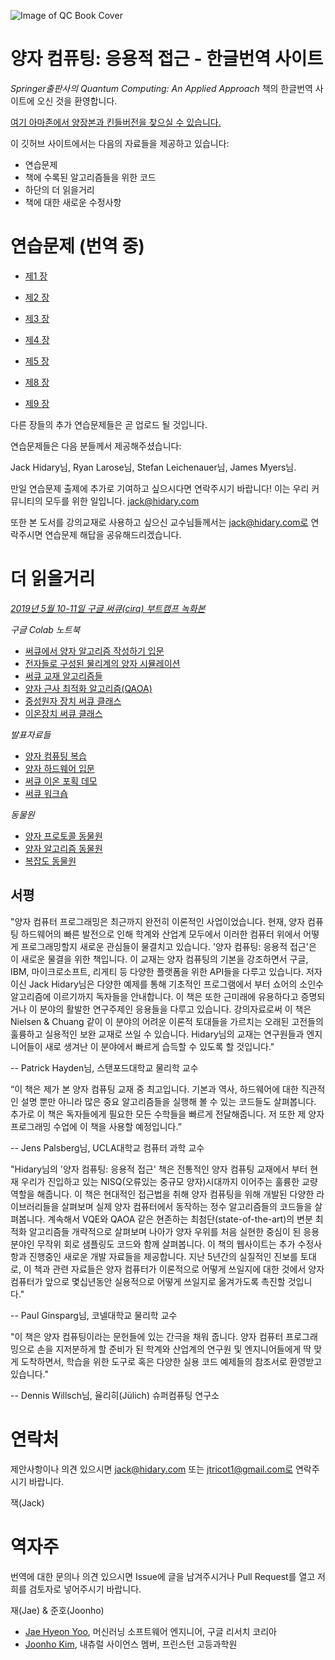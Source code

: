 ![Image of QC Book Cover](https://i.imgur.com/uqOxr86.png)

# 양자 컴퓨팅: 응용적 접근 - 한글번역 사이트

*Springer출판사의 Quantum Computing: An Applied Approach* 책의 한글번역 사이트에 오신 것을 환영합니다. 

[여기 아마존에서 양장본과 킨들버전을 찾으실 수 있습니다.](https://www.amazon.com/Quantum-Computing-Approach-Jack-Hidary-ebook/dp/B07X7NDFLZ/ref=tmm_kin_swatch_0?_encoding=UTF8&qid=&sr=)

이 깃허브 사이트에서는 다음의 자료들을 제공하고 있습니다:
  - 연습문제
  - 책에 수록된 알고리즘들을 위한 코드
  - 하단의 더 읽을거리 
  - 책에 대한 새로운 수정사항

# 연습문제 (번역 중)

* [제1 장](./chapter01/problems/chapter01.pdf)

* [제2 장](./chapter02/problems/chapter02.pdf)

* [제3 장](./chapter03/problems/chapter03.pdf)

* [제4 장](./chapter04/problems/chapter04.pdf)

* [제5 장](./chapter05/problems/chapter05.pdf)

* [제8 장](./chapter08/problems/chapter08.pdf)

* [제9 장](./chapter09/problems/chapter09.pdf)

다른 장들의 추가 연습문제들은 곧 업로드 될 것입니다.

연습문제들은 다음 분들께서 제공해주셨습니다:  

Jack Hidary님, Ryan Larose님, Stefan Leichenauer님, James Myers님.  

만일 연습문제 출제에 추가로 기여하고 싶으시다면 연락주시기 바랍니다!  이는 우리 커뮤니티의 모두를 위한 일입니다.  jack@hidary.com 

또한 본 도서를 강의교재로 사용하고 싶으신 교수님들께서는 jack@hidary.com로 연락주시면 연습문제 해답을 공유해드리겠습니다. 

# 더 읽을거리

*[2019년 5월 10-11일 구글 써큐(cirq) 부트캠프 녹화본](https://drive.google.com/corp/drive/folders/18cCJ_AJ-YeCmK0XwD3QbC1ppdUe99ykc)*

*구글 Colab 노트북*

* [써큐에서 양자 알고리즘 작성하기 입문](https://colab.research.google.com/drive/1mrDPc0HSBxgD_-wwif_gUGriM3VTNYoy#forceEdit=true&offline=true&sandboxMode=true)
* [전자들로 구성된 물리계의 양자 시뮬레이션](https://colab.research.google.com/drive/1-oQy0FTtio0P7wUCc3ge7PXlk7aWSAdM)
* [써큐 교재 알고리즘들](https://colab.research.google.com/drive/1X0H39CWQzx2uO9UGiokdseWsxt6ckxOw)
* [양자 근사 최적화 알고리즘(QAOA)](https://colab.research.google.com/drive/1caKw0lZ3ovdxKVQ4QxkSKgTRlQ7DxLJZ)
* [중성원자 장치 써큐 클래스](https://colab.research.google.com/drive/1pO5JrX_ieW8KAxHIqWG_viZSE_F7LDCz)
* [이온장치 써큐 클래스](https://colab.research.google.com/drive/1p_SLX83UzudhHLeZ6UXx_GAp67ElxMXW)

*발표자료들*

* [양자 컴퓨팅 복습](https://drive.google.com/file/d/1JPk_Isr3BzM7t1EZGW0jon2k-78Hn_W5/view?usp=sharing)
* [양자 하드웨어 입문](https://drive.google.com/file/d/1WSwXU_PVArN32tufvBIz2wp7kK2NPMbj/view?usp=sharing)
* [써큐 이온 포획 데모](https://drive.google.com/file/d/1Bl2VxY9_W1SQ2yp3HasKGz3ielDTSvFO/view?usp=sharing)
* [써큐 워크숍](https://drive.google.com/file/d/10CD0j-RFUV5S7sO6x2fOKauYvBqurzt7/view?usp=sharing)

*동물원*
* [양자 프로토콜 동물원](https://wiki.veriqloud.fr) 
* [양자 알고리즘 동물원](http://quantumalgorithmzoo.org/)
* [복잡도 동물원](https://complexityzoo.uwaterloo.ca/Complexity_Zoo)

## 서평

"양자 컴퓨터 프로그래밍은 최근까지 완전히 이론적인 사업이었습니다.
현재, 양자 컴퓨팅 하드웨어의 빠른 발전으로 인해 학계와 산업계 모두에서
이러한 컴퓨터 위에서 어떻게 프로그래밍할지 새로운 관심들이 물결치고 있습니다.
'양자 컴퓨팅: 응용적 접근'은 이 새로운 물결을 위한 책입니다.
이 교재는 양자 컴퓨팅의 기본을 강조하면서 구글, IBM, 마이크로소프트, 리게티 등 다양한 플랫폼을
위한 API들을 다루고 있습니다. 저자이신 Jack Hidary님은 다양한 예제를 통해 기초적인 프로그램에서
부터 쇼어의 소인수 알고리즘에 이르기까지 독자들을 안내합니다.
이 책은 또한 근미래에 유용하다고 증명되거나 이 분야의 활발한 연구주제인 응용들을 다루고 있습니다. 
강의자료로써 이 책은 Nielsen & Chuang 같이 이 분야의 어려운 이론적 토대들을 가르치는 
오래된 고전들의 훌륭하고 실용적인 보완 교재로 쓰일 수 있습니다.
Hidary님의 교재는 연구원들과 엔지니어들이 새로 생겨난 이 분야에서 빠르게 습득할 수 있도록
할 것입니다."

-- Patrick Hayden님, 스탠포드대학교 물리학 교수


“이 책은 제가 본 양자 컴퓨팅 교재 중 최고입니다. 기본과 역사, 하드웨어에 대한
직관적인 설명 뿐만 아니라 많은 중요 알고리즘들을 실행해 볼 수 있는 코드들도 살펴봅니다.
추가로 이 책은 독자들에게 필요한 모든 수학들을 빠르게 전달해줍니다.
저 또한 제 양자 프로그래밍 수업에 이 책을 사용할 예정입니다.”
 
-- Jens Palsberg님, UCLA대학교 컴퓨터 과학 교수


"Hidary님의 '양자 컴퓨팅: 응용적 접근' 책은 전통적인 양자 컴퓨팅 교재에서 부터
현재 우리가 진입하고 있는 NISQ(오류있는 중규모 양자)시대까지 이어주는 훌륭한
교량역할을 해줍니다. 이 책은 현대적인 접근법을 취해 양자 컴퓨팅을 위해 개발된 
다양한 라이브러리들을 살펴보며 실제 양자 컴퓨터에서 동작하는
정수 알고리즘들의 코드들을 살펴봅니다. 
계속해서 VQE와 QAOA 같은 현존하는 최첨단(state-of-the-art)의 변분 최적화 알고리즘들
개략적으로 살펴보며 나아가 양자 우위를 처음 실현한 중심이 된 응용 분야인
무작위 회로 샘플링도 코드와 함께 살펴봅니다.
이 책의 웹사이트는 추가 수정사항과 진행중인 새로운 개발 자료들을 제공합니다.
지난 5년간의 실질적인 진보를 토대로, 이 책과 관련 자료들은 
양자 컴퓨터가 이론적으로 어떻게 쓰일지에 대한 것에서
양자 컴퓨터가 앞으로 몇십년동안 실용적으로 어떻게 쓰일지로 옮겨가도록 촉진할 것입니다."

-- Paul Ginsparg님, 코넬대학교 물리학 교수 

"이 책은 양자 컴퓨팅이라는 문헌들에 있는 간극을 채워 줍니다. 
양자 컴퓨터 프로그래밍으로 손을 지저분하게 할 준비가 된 학계와 산업계의 연구원 및 엔지니어들에게
딱 맞게 도착하면서, 학습을 위한 도구로 혹은 다양한 실용 코드 예제들의 참조서로 환영받고 있습니다."

-- Dennis Willsch님, 율리히(Jülich) 슈퍼컴퓨팅 연구소



# 연락처
  
제안사항이나 의견 있으시면 jack@hidary.com 또는 jtricot1@gmail.com로 연락주시기 바랍니다.
  
잭(Jack)

# 역자주

번역에 대한 문의나 의견 있으시면 Issue에 글을 남겨주시거나 Pull Request를 열고 저희를 검토자로 넣어주시기 바랍니다.

재(Jae) & 준호(Joonho)

- [Jae Hyeon Yoo](https://research.google/people/106817/), 머신러닝 소프트웨어 엔지니어, 구글 리서치 코리아
- [Joonho Kim](https://www.ias.edu/scholars/joonho-kim), 내츄럴 사이언스 멤버, 프린스턴 고등과학원


